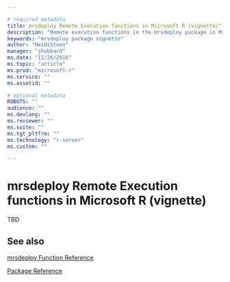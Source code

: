 ```yaml
---

# required metadata
title: mrsdeploy Remote Execution functions in Microsoft R (vignette)"
description: "Remote execution functions in the mrsdeploy package in Microsoft R are used for command line interaction with a remote R Server instance from a console application."
keywords: "mrsdeploy package vignette"
author: "HeidiSteen"
manager: "jhubbard"
ms.date: "11/26/2016"
ms.topic: "article"
ms.prod: "microsoft-r"
ms.service: ""
ms.assetid: ""

# optional metadata
ROBOTS: ""
audience: ""
ms.devlang: ""
ms.reviewer: ""
ms.suite: ""
ms.tgt_pltfrm: ""
ms.technology: "r-server"
ms.custom: ""

---
```


# mrsdeploy Remote Execution functions in Microsoft R (vignette)

TBD


## See also

[mrsdeploy Function Reference](mrsdeploy.md)

[Package Reference](../package-reference.md)
